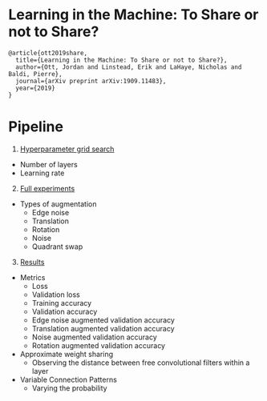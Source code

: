 # Learning in the Machine: To Share or not to Share?

```
@article{ott2019share,
  title={Learning in the Machine: To Share or not to Share?},
  author={Ott, Jordan and Linstead, Erik and LaHaye, Nicholas and Baldi, Pierre},
  journal={arXiv preprint arXiv:1909.11483},
  year={2019}
}
```

# Pipeline
1. [Hyperparameter grid search](https://github.com/jordanott/WeightSharing/tree/master/HyperOpt)
  * Number of layers
  * Learning rate
2. [Full experiments](https://github.com/jordanott/WeightSharing/blob/master/runner.py)
  * Types of augmentation
    * Edge noise
    * Translation
    * Rotation
    * Noise
    * Quadrant swap
3. [Results](https://github.com/jordanott/WeightSharing/blob/master/Results/Results.ipynb)
  * Metrics
    * Loss
    * Validation loss
    * Training accuracy
    * Validation accuracy
    * Edge noise augmented validation accuracy
    * Translation augmented validation accuracy
    * Noise augmented validation accuracy
    * Rotation augmented validation accuracy
  * Approximate weight sharing
    * Observing the distance between free convolutional filters within a layer
  * Variable Connection Patterns
    * Varying the probability
